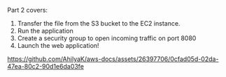 Part 2 covers:

1. Transfer the file from the S3 bucket to the EC2 instance.
2. Run the application
3. Create a security group to open incoming traffic on port 8080
4. Launch the web application!




https://github.com/AhilyaK/aws-docs/assets/26397706/0cfad05d-02da-47ea-80c2-90d1e6da03fe


